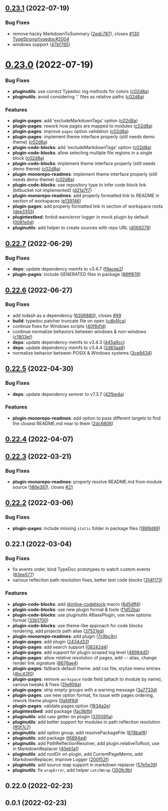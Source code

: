 ## [0.23.1](https://github.com/KnodesCommunity/typedoc-plugins/compare/v0.23.0...v0.23.1) (2022-07-19)


### Bug Fixes

* remove hacky MarkdownToSummary ([2edc787](https://github.com/KnodesCommunity/typedoc-plugins/commit/2edc78721cf5523b9cdd6d5a41290bb51e8dfed1)), closes [#130](https://github.com/KnodesCommunity/typedoc-plugins/issues/130) [TypeStrong/typedoc#2004](https://github.com/TypeStrong/typedoc/issues/2004)
* windows support ([47bf765](https://github.com/KnodesCommunity/typedoc-plugins/commit/47bf765ad8c892a2bfda00562f800438f4a268ad))



# [0.23.0](https://github.com/KnodesCommunity/typedoc-plugins/compare/v0.22.7...v0.23.0) (2022-07-19)


### Bug Fixes

* **pluginutils**: use correct Typedoc log methods for colors ([c02d8a](https://github.com/KnodesCommunity/typedoc-plugins/commit/c02d8a0dad05325005257537bdb405a847e875a5))
* **pluginutils**: avoid considering '.' files as relative paths ([c02d8a](https://github.com/KnodesCommunity/typedoc-plugins/commit/c02d8a0dad05325005257537bdb405a847e875a5))


### Features

* **plugin-pages**: add 'excludeMarkdownTags' option ([c02d8a](https://github.com/KnodesCommunity/typedoc-plugins/commit/c02d8a0dad05325005257537bdb405a847e875a5))
* **plugin-pages**: rework how pages are mapped to modules ([c02d8a](https://github.com/KnodesCommunity/typedoc-plugins/commit/c02d8a0dad05325005257537bdb405a847e875a5))
* **plugin-pages**: improve `pages` option validation ([c02d8a](https://github.com/KnodesCommunity/typedoc-plugins/commit/c02d8a0dad05325005257537bdb405a847e875a5))
* **plugin-pages**: implement theme interface properly (still needs demo theme) ([c02d8a](https://github.com/KnodesCommunity/typedoc-plugins/commit/c02d8a0dad05325005257537bdb405a847e875a5))
* **plugin-code-blocks**: add 'excludeMarkdownTags' option ([c02d8a](https://github.com/KnodesCommunity/typedoc-plugins/commit/c02d8a0dad05325005257537bdb405a847e875a5))
* **plugin-code-blocks**: allow selecting multiple file regions in a single block ([c02d8a](https://github.com/KnodesCommunity/typedoc-plugins/commit/c02d8a0dad05325005257537bdb405a847e875a5))
* **plugin-code-blocks**: implement theme interface properly (still needs demo theme) ([c02d8a](https://github.com/KnodesCommunity/typedoc-plugins/commit/c02d8a0dad05325005257537bdb405a847e875a5))
* **plugin-monorepo-readmes**: implement theme interface properly (still needs demo theme) ([c02d8a](https://github.com/KnodesCommunity/typedoc-plugins/commit/c02d8a0dad05325005257537bdb405a847e875a5))
* **plugin-code-blocks**: use repository type to infer code block link (bitbucket not implemented) ([d21a7f7](https://github.com/KnodesCommunity/typedoc-plugins/commit/d21a7f7cc53c7b382fc7e14a897b4401f513899e))
* **plugin-monorepo-readmes**: add properly formatted link to README in  section of workspaces ([e139146](https://github.com/KnodesCommunity/typedoc-plugins/commit/e139146ba31cfe8b40d924ce605cd9fc09b521f3))
* **plugin-pages**: add properly formatted link in  section of workspace roots ([dee3355](https://github.com/KnodesCommunity/typedoc-plugins/commit/dee33558e72a349d8bbaee2edb35e2952a1c6431))
* **plugintestbed**: forbid warn/error logger in mock plugin by default ([0081e0d](https://github.com/KnodesCommunity/typedoc-plugins/commit/0081e0d67bf2ab50ad387d2f3352c23d753f2d9e))
* **pluginutils**: add helper to create sources with repo URL ([d069278](https://github.com/KnodesCommunity/typedoc-plugins/commit/d069278d70398244a5bbf434b27b747c40ef5866))



## [0.22.7](https://github.com/KnodesCommunity/typedoc-plugins/compare/v0.22.6...v0.22.7) (2022-06-29)


### Bug Fixes

* **deps**: update dependency memfs to v3.4.7 ([f9acee2](https://github.com/KnodesCommunity/typedoc-plugins/commit/f9acee29c68c7525a95f40c0982b7b4981f69ab7))
* **plugin-pages**: include GENERATED files in package ([88ff876](https://github.com/KnodesCommunity/typedoc-plugins/commit/88ff876631b4fa1d97f50ede3eeba30e69fc47ff))



## [0.22.6](https://github.com/KnodesCommunity/typedoc-plugins/compare/v0.22.5...v0.22.6) (2022-06-27)


### Bug Fixes

* add lodash as a dependency ([6306880](https://github.com/KnodesCommunity/typedoc-plugins/commit/6306880f7c248e2ea1e94adf5bae396702db6661)), closes [#99](https://github.com/KnodesCommunity/typedoc-plugins/issues/99)
* **build**: typedoc patcher truncate file on open ([cdb4fca](https://github.com/KnodesCommunity/typedoc-plugins/commit/cdb4fca980e6ab333498de1cb7c2f5d1880522d5))
* continue fixes for Windows scripts ([40f8d1d](https://github.com/KnodesCommunity/typedoc-plugins/commit/40f8d1d63bd54f6d68fb28d6a72f3be238799215))
* continue normalize behaviors between windows & non-windows ([c1803ef](https://github.com/KnodesCommunity/typedoc-plugins/commit/c1803ef30033890e5ee8dbb4f94868c15e1e3805))
* **deps**: update dependency memfs to v3.4.3 ([445a9cc](https://github.com/KnodesCommunity/typedoc-plugins/commit/445a9cc2b588487dc34144130dcc0435e56a37f2))
* **deps**: update dependency memfs to v3.4.4 ([2d83aa6](https://github.com/KnodesCommunity/typedoc-plugins/commit/2d83aa6758ed3f8cf8d32a0953aee641a3ee46df))
* normalize behavior between POSIX & Windows systems ([3ce9434](https://github.com/KnodesCommunity/typedoc-plugins/commit/3ce9434100e9e87d5af8a9dd6536a8ea93e5342c))



## [0.22.5](https://github.com/KnodesCommunity/typedoc-plugins/compare/v0.22.4...v0.22.5) (2022-04-30)


### Bug Fixes

* **deps**: update dependency semver to v7.3.7 ([42fbe4a](https://github.com/KnodesCommunity/typedoc-plugins/commit/42fbe4a60fd5e008c4d80bc269a4cc2e060c126a))


### Features

* **plugin-monorepo-readmes**: add option to pass different targets to find the closest README.md near to them ([2dc6806](https://github.com/KnodesCommunity/typedoc-plugins/commit/2dc6806fffbb1b2bbaae4554fedafdff55ac1203))



## [0.22.4](https://github.com/KnodesCommunity/typedoc-plugins/compare/v0.22.3...v0.22.4) (2022-04-07)



## [0.22.3](https://github.com/KnodesCommunity/typedoc-plugins/compare/v0.22.2...v0.22.3) (2022-03-21)


### Bug Fixes

* **plugin-monorepo-readmes**: properly resolve README.md from module source ([186e361](https://github.com/KnodesCommunity/typedoc-plugins/commit/186e3616f8e42dae7d6c74631daee44e214568cb)), closes [#21](https://github.com/KnodesCommunity/typedoc-plugins/issues/21)



## [0.22.2](https://github.com/KnodesCommunity/typedoc-plugins/compare/v0.22.1...v0.22.2) (2022-03-06)


### Bug Fixes

* **plugin-pages**: include missing `static` folder in package files ([1889d89](https://github.com/KnodesCommunity/typedoc-plugins/commit/1889d8919b90bb8716bd9b6d97962bab5ad17132))



## 0.22.1 (2022-03-04)


### Bug Fixes

* fix events order, bind TypeDoc prototypes to watch custom events ([83ee577](https://github.com/KnodesCommunity/typedoc-plugins/commit/83ee5776cea435fd4b5d155d1bd96f99737a5063))
* various reflection path resolution fixes, better test code blocks ([314f173](https://github.com/KnodesCommunity/typedoc-plugins/commit/314f173d5430f452a9924569db8f38575337c638))


### Features

* **plugin-code-blocks**: add [@inline-codeblock](https://github.com/inline-codeblock) macro ([6d5dff4](https://github.com/KnodesCommunity/typedoc-plugins/commit/6d5dff450bc7e467ed95e88578af75ccbb8c6949))
* **plugin-code-blocks**: use new plugin format & tools ([f1d52ba](https://github.com/KnodesCommunity/typedoc-plugins/commit/f1d52bac0340bf15e65baecee46c022789dffba3))
* **plugin-code-blocks**: use pluginutils ABasePlugin, use new options format ([33b1700](https://github.com/KnodesCommunity/typedoc-plugins/commit/33b17004f75a06495931405b08e093768bf3f50c))
* **plugin-code-blocks**: use theme-like approach for code blocks rendering, add projects path alias ([37521ed](https://github.com/KnodesCommunity/typedoc-plugins/commit/37521ed38ab651bf2f5389fd7a6b0c092555caa7))
* **plugin-monorepo-readmes**: add plugin ([7c9bc9c](https://github.com/KnodesCommunity/typedoc-plugins/commit/7c9bc9c167211a0201a54559c0f75ee5fc249f12))
* **plugin-pages**: add plugin ([2434d33](https://github.com/KnodesCommunity/typedoc-plugins/commit/2434d33399ec66e3c876e2a54cfa8a66bae77966))
* **plugin-pages**: add search support ([08242d4](https://github.com/KnodesCommunity/typedoc-plugins/commit/08242d4449c84dd9bdf3af7c9c98dee496c15d59))
* **plugin-pages**: add support for plugin-scoped log level ([48984d5](https://github.com/KnodesCommunity/typedoc-plugins/commit/48984d5aa67bde7c660e731200a0171b11f8e5a6))
* **plugin-pages**: allow relative resolution of pages, add `~~` alias, change render link signature ([8676ae4](https://github.com/KnodesCommunity/typedoc-plugins/commit/8676ae47f068a1b6ec76f4dd245e80f5e08e2d09))
* **plugin-pages**: fallback default theme: add css file, stylize menu entries ([4bc43f0](https://github.com/KnodesCommunity/typedoc-plugins/commit/4bc43f011496c971f73ae5230f79f30c806a66d0))
* **plugin-pages**: remove `workspace` node field (attach to module by name), various tweaks & fixes ([31e906a](https://github.com/KnodesCommunity/typedoc-plugins/commit/31e906abeba79a39d6d31b4c2fd3686d2e0f15a0))
* **plugin-pages**: strip empty groups with a warning message ([3a7733d](https://github.com/KnodesCommunity/typedoc-plugins/commit/3a7733d0a0f07f374ef367ecc723390d7d0550df))
* **plugin-pages**: use new option format, fix issue with pages ordering, rework theme plugins ([0afdf9d](https://github.com/KnodesCommunity/typedoc-plugins/commit/0afdf9deb168f3330d3ee7e8c5ffdba81dc4f2ba))
* **plugin-pages**: validate pages option ([1634a2e](https://github.com/KnodesCommunity/typedoc-plugins/commit/1634a2ee40b97dfff9c81f4574e9ca72c8df47fc))
* **plugintestbed**: add package ([fac9bfb](https://github.com/KnodesCommunity/typedoc-plugins/commit/fac9bfb31b40a52de790a990c7b5bc71dd354580))
* **pluginutils**: add `name` getter on plugin ([335095a](https://github.com/KnodesCommunity/typedoc-plugins/commit/335095a976ecedab7d1cbb64a2a1de0e4e5e7b79))
* **pluginutils**: add better support for modules in path reflection resolution ([ff0f7c7](https://github.com/KnodesCommunity/typedoc-plugins/commit/ff0f7c790c627a8308c00c8d5426d402657d11fa))
* **pluginutils**: add option group, add resolvePackageFile ([878baf8](https://github.com/KnodesCommunity/typedoc-plugins/commit/878baf8f713cd1f307bcde2a909ae0257d835d73))
* **pluginutils**: add package ([f6894ad](https://github.com/KnodesCommunity/typedoc-plugins/commit/f6894ad003e7f4336407238bc6dea1fd4d9c9101))
* **pluginutils**: add PathReflectionResolver, add plugin.relativeToRoot, use in MarkdownReplacer ([40eb1a1](https://github.com/KnodesCommunity/typedoc-plugins/commit/40eb1a1c2dca89cae27625f4234316166c652706))
* **pluginutils**: add rootDir on plugin, add CurrentPageMemo, add MarkdownReplacer, improve Logger ([200f52f](https://github.com/KnodesCommunity/typedoc-plugins/commit/200f52f8417865734c19ed6bc8d91128a2902abe))
* **pluginutils**: add source map support in markdown replacer ([57e5e39](https://github.com/KnodesCommunity/typedoc-plugins/commit/57e5e3925725e58677038d9b2dc9943ac42b0c96))
* **pluginutils**: fix `wrapError`, add helper `catchWrap` ([350fc9b](https://github.com/KnodesCommunity/typedoc-plugins/commit/350fc9b9281fce5b7bd7c98253af4a4ef8f66d79))



## 0.22.0 (2022-02-23)



## 0.0.1 (2022-02-23)



